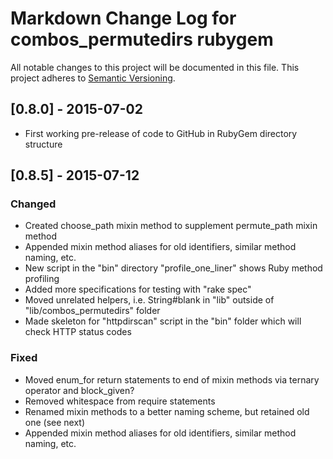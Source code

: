 # Markdown Change Log for combos_permutedirs rubygem
All notable changes to this project will be documented in this file.
This project adheres to [Semantic Versioning](http://semver.org/).

## [0.8.0] - 2015-07-02

* First working pre-release of code to GitHub in RubyGem directory structure

## [0.8.5] - 2015-07-12

### Changed
* Created choose_path mixin method to supplement permute_path mixin method
* Appended mixin method aliases for old identifiers, similar method naming, etc.
* New script in the "bin" directory "profile_one_liner" shows Ruby method profiling
* Added more specifications for testing with "rake spec"
* Moved unrelated helpers, i.e. String#blank in "lib" outside of "lib/combos_permutedirs" folder
* Made skeleton for "httpdirscan" script in the "bin" folder which will check HTTP status codes

### Fixed
* Moved enum_for return statements to end of mixin methods via ternary operator and block_given?
* Removed whitespace from require statements
* Renamed mixin methods to a better naming scheme, but retained old one (see next)
* Appended mixin method aliases for old identifiers, similar method naming, etc.
